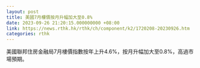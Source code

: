 ```yaml
---
layout: post
title: 美國7月樓價按月升幅加大至0.8%
date: 2023-09-26 21:20:15.000000000 +08:00
link: https://news.rthk.hk/rthk/ch/component/k2/1720208-20230926.htm
categories: rthk
---
```


美國聯邦住房金融局7月樓價指數按年上升4.6%，按月升幅加大至0.8%，高過市場預期。
